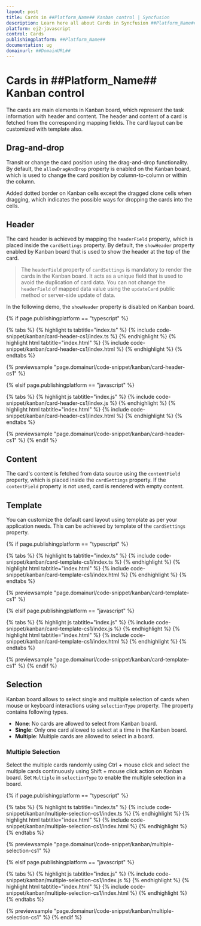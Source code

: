 ```yaml
---
layout: post
title: Cards in ##Platform_Name## Kanban control | Syncfusion
description: Learn here all about Cards in Syncfusion ##Platform_Name## Kanban control of Syncfusion Essential JS 2 and more.
platform: ej2-javascript
control: Cards 
publishingplatform: ##Platform_Name##
documentation: ug
domainurl: ##DomainURL##
---
```


# Cards in ##Platform_Name## Kanban control

The cards are main elements in Kanban board, which represent the task information with header and content. The header and content of a card is fetched from the corresponding mapping fields. The card layout can be customized with template also.

## Drag-and-drop

Transit or change the card position using the drag-and-drop functionality. By default, the `allowDragAndDrop` property is enabled on the Kanban board, which is used to change the card position by column-to-column or within the column.

Added dotted border on Kanban cells except the dragged clone cells when dragging, which indicates the possible ways for dropping the cards into the cells.

## Header

The card header is achieved by mapping the `headerField` property, which is placed inside the `cardSettings` property. By default, the `showHeader` property enabled by Kanban board that is used to show the header at the top of the card.

> The `headerField` property of `cardSettings` is mandatory to render the cards in the Kanban board. It acts as a unique field that is used to avoid the duplication of card data. You can not change the `headerField` of mapped data value using the `updateCard` public method or server-side update of data.

In the following demo, the `showHeader` property is disabled on Kanban board.

{% if page.publishingplatform == "typescript" %}

 {% tabs %}
{% highlight ts tabtitle="index.ts" %}
{% include code-snippet/kanban/card-header-cs1/index.ts %}
{% endhighlight %}
{% highlight html tabtitle="index.html" %}
{% include code-snippet/kanban/card-header-cs1/index.html %}
{% endhighlight %}
{% endtabs %}
        
{% previewsample "page.domainurl/code-snippet/kanban/card-header-cs1" %}

{% elsif page.publishingplatform == "javascript" %}

{% tabs %}
{% highlight js tabtitle="index.js" %}
{% include code-snippet/kanban/card-header-cs1/index.js %}
{% endhighlight %}
{% highlight html tabtitle="index.html" %}
{% include code-snippet/kanban/card-header-cs1/index.html %}
{% endhighlight %}
{% endtabs %}

{% previewsample "page.domainurl/code-snippet/kanban/card-header-cs1" %}
{% endif %}

## Content

The card's content is fetched from data source using the `contentField` property, which is placed inside the `cardSettings` property. If the `contentField` property is not used, card is rendered with empty content.

## Template

You can customize the default card layout using template as per your application needs. This can be achieved by template of the `cardSettings` property.

{% if page.publishingplatform == "typescript" %}

 {% tabs %}
{% highlight ts tabtitle="index.ts" %}
{% include code-snippet/kanban/card-template-cs1/index.ts %}
{% endhighlight %}
{% highlight html tabtitle="index.html" %}
{% include code-snippet/kanban/card-template-cs1/index.html %}
{% endhighlight %}
{% endtabs %}
        
{% previewsample "page.domainurl/code-snippet/kanban/card-template-cs1" %}

{% elsif page.publishingplatform == "javascript" %}

{% tabs %}
{% highlight js tabtitle="index.js" %}
{% include code-snippet/kanban/card-template-cs1/index.js %}
{% endhighlight %}
{% highlight html tabtitle="index.html" %}
{% include code-snippet/kanban/card-template-cs1/index.html %}
{% endhighlight %}
{% endtabs %}

{% previewsample "page.domainurl/code-snippet/kanban/card-template-cs1" %}
{% endif %}

## Selection

Kanban board allows to select single and multiple selection of cards when mouse or keyboard interactions using `selectionType` property. The property contains following types.

* **None**: No cards are allowed to select from Kanban board.
* **Single**: Only one card allowed to select at a time in the Kanban board.
* **Multiple**: Multiple cards are allowed to select in a board.

### Multiple Selection

Select the multiple cards randomly using Ctrl + mouse click and select the multiple cards continuously using Shift + mouse click action on Kanban board. Set `Multiple` in `selectionType` to enable the multiple selection in a board.

{% if page.publishingplatform == "typescript" %}

 {% tabs %}
{% highlight ts tabtitle="index.ts" %}
{% include code-snippet/kanban/multiple-selection-cs1/index.ts %}
{% endhighlight %}
{% highlight html tabtitle="index.html" %}
{% include code-snippet/kanban/multiple-selection-cs1/index.html %}
{% endhighlight %}
{% endtabs %}
        
{% previewsample "page.domainurl/code-snippet/kanban/multiple-selection-cs1" %}

{% elsif page.publishingplatform == "javascript" %}

{% tabs %}
{% highlight js tabtitle="index.js" %}
{% include code-snippet/kanban/multiple-selection-cs1/index.js %}
{% endhighlight %}
{% highlight html tabtitle="index.html" %}
{% include code-snippet/kanban/multiple-selection-cs1/index.html %}
{% endhighlight %}
{% endtabs %}

{% previewsample "page.domainurl/code-snippet/kanban/multiple-selection-cs1" %}
{% endif %}